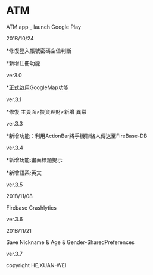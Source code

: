 # ATM
ATM app  _ launch Google Play


2018/10/24

*修復登入帳號密碼空值判斷

*新增註冊功能

ver3.0


*正式啟用GoogleMap功能

ver.3.1

*修復 主頁面>投資理財>新增 異常

ver.3.3

*新增功能：利用ActionBar將手機聯絡人傳送至FireBase-DB

ver.3.4

*新增功能:畫面標題提示

*新增語系:英文

ver.3.5


2018/11/08


Firebase Crashlytics

ver.3.6


2018/11/21


Save Nickname & Age & Gender-SharedPreferences

ver.3.7


copyright HE,XUAN-WEI
